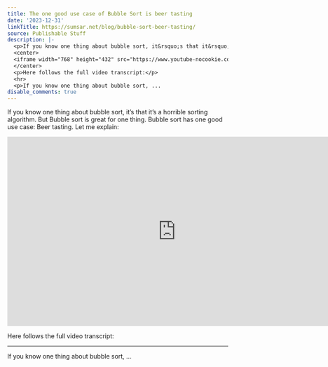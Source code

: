 ```yaml
---
title: The one good use case of Bubble Sort is beer tasting
date: '2023-12-31'
linkTitle: https://sumsar.net/blog/bubble-sort-beer-tasting/
source: Publishable Stuff
description: |-
  <p>If you know one thing about bubble sort, it&rsquo;s that it&rsquo;s a horrible sorting algorithm. But Bubble sort is great for one thing. Bubble sort has one good use case: Beer tasting. Let me explain:</p>
  <center>
  <iframe width="768" height="432" src="https://www.youtube-nocookie.com/embed/86P4Gqo3fTM" title="YouTube video player" frameborder="0" allow="accelerometer; autoplay; clipboard-write; encrypted-media; gyroscope; picture-in-picture; web-share" allowfullscreen></iframe>
  </center>
  <p>Here follows the full video transcript:</p>
  <hr>
  <p>If you know one thing about bubble sort, ...
disable_comments: true
---
```

<p>If you know one thing about bubble sort, it&rsquo;s that it&rsquo;s a horrible sorting algorithm. But Bubble sort is great for one thing. Bubble sort has one good use case: Beer tasting. Let me explain:</p>
<center>
<iframe width="768" height="432" src="https://www.youtube-nocookie.com/embed/86P4Gqo3fTM" title="YouTube video player" frameborder="0" allow="accelerometer; autoplay; clipboard-write; encrypted-media; gyroscope; picture-in-picture; web-share" allowfullscreen></iframe>
</center>
<p>Here follows the full video transcript:</p>
<hr>
<p>If you know one thing about bubble sort, ...